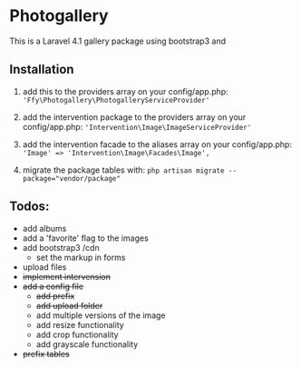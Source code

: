 Photogallery
============
This is a Laravel 4.1 gallery package using bootstrap3 and

Installation
------------
1. add this to the providers array on your config/app.php:
``'Ffy\Photogallery\PhotogalleryServiceProvider'``

2. add the intervention package to the providers array on your config/app.php:
``'Intervention\Image\ImageServiceProvider'``

3. add the intervention facade to the aliases array on your config/app.php:
``'Image' => 'Intervention\Image\Facades\Image',``

4. migrate the package tables with:
``php artisan migrate --package="vendor/package"``


Todos:
-------
- add albums
- add a 'favorite' flag to the images
- add bootstrap3 /cdn
  * set the markup in forms
- upload files
- ~~implement intervension~~
- ~~add a config file~~
  * ~~add prefix~~
  * ~~add upload folder~~
  * add multiple versions of the image
  * add resize functionality
  * add crop functionality
  * add grayscale functionality
- ~~prefix tables~~
